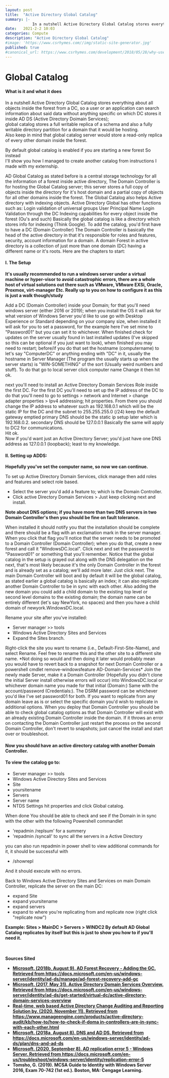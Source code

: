 ```yaml
---
layout: post
title:  "Active Directory Global Catalog"
summary: |-
            In a nutshell Active Directory Global Catalog stores everything about all objects inside the forest from a DC, so a user or an application can search information about said data without anything specific on which DC stores it inside AD DS (Active Directory Doimain Services); global catalog stores a full writable replica of a schema and also a fully writable directory partition for a domain that it would be hosting. Also keep in mind that global catalog server would store a read-only replica of every other domain inside the forest.
date:   2021-2-2 10:03
categories: Compute
description: "Active Directory Global Catalog"
#image: 'https://www.csrhymes.com//img/static-site-generator.jpg'
published: true
#canonical_url: https://www.csrhymes.com/development/2018/05/28/why-use-a-static-site-generator.html
---
```

<h1>Global Catalog</h1>
<h4>What is it and what it does</h4>
<p>In a nutshell Active Directory Global Catalog stores everything about all objects inside the forest from a DC, so a user or an application can search information about said data without anything specific on which DC stores it inside AD DS (Active Directory Doimain Services);
<br>global catalog stores a full writable replica of a schema and also a fully writable directory partition for a domain that it would be hosting.
<br>Also keep in mind that global catalog server would store a read-only replica of every other domain inside the forest.</p>
<p>By default global catalog is enabled if you are starting a new forest So instead
<br>I'll show you how I managed to create another catalog from instructions I made with my externship.</p>
<p>AD Global Catalog as stated before is a central storage technology for all the information of a forest inside
active directory, The Domain Controller is for hosting the Global Catalog server; this server
stores a full copy of objects inside the directory for it's host domain and a partial copy of objects
for all other domains inside the forest. The Global Catalog also helps Active directory with
indexing objects.
Active Directory Global has other functions such as:
Login validation of universal groups
User Principal Name Login Validation through the DC
Indexing capabilities for every object inside the forest (Ou's and such)
Basically the global catalog is like a directory which stores info for indexing (Think
Google).
To add the catalog, you'd first have to have a DC (Domain Controller)
The Domain Controller is basically the head of the active directory in that it's responsible for
roles and features, security, account information for a domain.
A domain Forest in active directory is a collection of just more than one domain (DC) having a
different name or it's roots.
Here are the chapters to start:
</p>

<h4>I. The Setup</h4>
<p><b>It's usually recommended to run a windows server under a virtual machine or
hyper-visor to avoid catastrophic errors, there are a whole host of virtual solutions out
there such as VMware, VMware EXSi, Oracle, Proxmox, virt-manager Etc. Really up to
you on how to configure it as this is just a walk though/study</b></p>
<p>
Add a DC (Domain Controller) inside your Domain; for that you'll need windows server (either
2016 or 2019); when you install the OS it will ask for what version of Windows Server you'd like
to use go with Desktop Experience or Standard depending on your company size, when
installed it will ask for you to set a password, for the example here I've set mine to
"Password01" but you can set it to whichever.
When finished check for updates on the server usually found in last installed updates (I've
skipped so this can be optional if you just want to look), when finished you may need to restart;
before/if you do that set the hostname (computername) to let's say "ComputerDC" or anything
ending with "DC" in it, usually the hostname in Server Manager (The program the usually starts
up when the server starts) is "WIN-SOMETHING" of the sort (Usually weird numbers and stuff).
To do that go to local server click computer name Change it then hit ok.
</p>
<p>
next you'll need to install an Active Directory Domain Services Role inside the first DC.
For the first DC you'll need to set up the IP address of the DC
to do that you'll need to go to settings > network and Internet > change adapter properties >
Ipv4 addressing; hit properties.
From there you should change the IP address to whatever
such as 192.168.0.1 which will be the static IP for the DC
and the subnet to 255.255.255.0 (/24)
keep the default gateway emptied
primary DNS should be the static ip setup later which is 192.168.0.2.
secondary DNS should be 127.0.0.1
Basically the same will apply to DC2 for communications.
<br>Hit ok.
<br> Now if you'd want just an Active Directory Server; you'd just have one DNS address as 127.0.0.1 (loopback); least to my knowledge.
</p>
<h4>II. Setting up ADDS:</h4>
<b>Hopefully you've set the computer name, so now we can continue.</b>
<p>To set up Active Directory Domain Services, click manage then add roles and features and
select role based.<ul>
<li>Select the server you'd add a feature to; which is the Domain Controller.</li>
<li>Click active Directory Domain Services > Just keep clicking next and install.</li>
</ul>
<b>Note about DNS options; if you have more than two DNS servers in two Domain Controller's
then you should be fine on fault tolerance.</b>
<p>
When installed it should notify you that the installation should be complete and there should be
a flag with an exclamation mark in the server manager.
When you click that flag you'll notice that the server needs to be promoted to a Domain
Controller (Domain Controller); when you do that, create a new forest and call it
"WindowsDC.local".
Click next and set the password to "Password01" or something that you'll remember.
Notice that the global catalog in the setup is grayed out along with the DNS delegation on the
next, that's most likely because it's the only Domain Controller in the forest and is already set as
a catalog; we'll add more later.
Just click next.
The main Domain Controller will boot and by default it will be the global catalog, as stated
earlier a global catalog is basically an index; it can
also replicate another Domain Controller to be in sync with each other.
Also adding the new domain you could add a child domain to the existing top level or second
level domains to the existing domain; the domain name can be entirely different (let's say
NewYork, no spaces) and then you have a child domain of newyork.WindowsDC.local.</p>

Rename your site after you've installed:

<ul>
  <li>Server manager >> tools</li>
   <li>Windows Active Directory Sites and Services</li>
   <li>Expand the Sites branch.</li>
</ul>

<p>
Right-click the site you want to rename (i.e., Default-First-Site-Name), and select Rename.
Feel free to rename this and the other site to a different site name.
*Not doing so would and then doing it later would probably mean you would have to
revert back to a snapshot for next Domain Controller or a powershell cmdlet
remove-windowsfeature AD-Domain-Services*
Join the newly made Server, make it a Domain Controller (Hopefully you didn't clone the initial
Server install otherwise errors will occur) into WindowsDC.local or whichever domain name you
made for that initial (Domain:)
Same with the account/password (Credentials:).
The DSRM password can be whichever you'd like I've set password01 for both.
If you want to replicate from any domain leave as is or select the specific domain you'd wish to
replicate in additional options.
When you deploy that Domain Controller you should be able to check global catalog options as
that Domain Controller will exist with an already existing Domain Controller inside the domain.
If it throws an error on contacting the Domain Controller just restart the process on the second
Domain Controller, don't revert to snapshots; just cancel the install and start over or
troubleshoot.
</p>
<h4>Now you should have an active directory catalog with another Domain Controller.</h4>
<h4>To view the catalog go to:</h4>
<ul>
  <li>Server manager >> tools</li>
  <li>Windows Active Directory Sites and Services</li>
  <li>Site</li>
  <li>yoursitename</li>
  <li>Servers</li>
  <li>Server name </li>
  <li>NTDS Settings hit properties and click Global catalog.</li>
</ul>
<p>
When done You should be able to check and see if the Domain in in sync with the other with the
following Powershell commandlet
</p>
<ul>
  <li>'repadmin /replsum' for a summery</li>
  <li>'repadmin /syncall' to sync all the servers in a Active Directory</li>
</ul>
<p>you can also run repadmin in power shell to view additional commands for it, it should be successful with</p>
<ul>
<li>/showrepl</li>
</ul>
<p>And it should execute with no errors.</p>
<p>
Back to Windows Active Directory Sites and Services on main Domain Controller, replicate the
server on the main DC:
<ul>
  <li>expand Site</li>
  <li>expand yoursitename</li>
  <li>expand servers</li>
  <li>expand to where you're replicating from and replicate now (right click "replicate now")</li>
</ul>

<b>Example: Sites > MainDC > Servers > WINDC2<b>
  By default AD Global Catalog replicates by itself but this is just to show you how to if you'll need it.
<br>
<br>
<br>
<p>
  Sources Sited
  </p>
  <ul>
    <li>
      <a href="https://docs.microsoft.com/en-us/windows-server/identity/ad-ds/manage/ad-forest-recovery-add-gc">
      Microsoft. (2018b, August 9). AD Forest Recovery - Adding the GC. Retrieved from
      https://docs.microsoft.com/en-us/windows-server/identity/ad-ds/manage/ad-forest-recovery-add-gc</a>
    </li>
<li>
  <a href="https://docs.microsoft.com/en-us/windows-server/identity/ad-ds/get-started/virtual-dc/active-directory-domain-services-overview">
Microsoft. (2017, May 31). Active Directory Domain Services Overview. Retrieved from
https://docs.microsoft.com/en-us/windows-server/identity/ad-ds/get-started/virtual-dc/active-directory-domain-services-overview</a>
</li>
<li>
  <a href="https://www.manageengine.com/products/active-directory-audit/kb/how-to/how-to-check-if-domain-controllers-are-in-sync-with-each-other.html">
Real-time, web based Active Directory Change Auditing and Reporting Solution by. (2020,
November 11). Retrieved from
https://www.manageengine.com/products/active-directory-audit/kb/how-to/how-to-check-if-doma
in-controllers-are-in-sync-with-each-other.html
</a>
</li>
<li>
  <a href="https://docs.microsoft.com/en-us/windows-server/identity/ad-ds/plan/dns-and-ad-ds">
Microsoft. (2018a, August 8). DNS and AD DS. Retrieved from
https://docs.microsoft.com/en-us/windows-server/identity/ad-ds/plan/dns-and-ad-ds
</a>
</li>
<li><a href="https://docs.microsoft.com/en-us/troubleshoot/windows-server/identity/replication-error-5">
Microsoft. (2020, September 8). AD replication error 5 - Windows Server. Retrieved from
https://docs.microsoft.com/en-us/troubleshoot/windows-server/identity/replication-error-5</a></li>
<li>
Tomsho, G. (2019). MCSA Guide to Identity with Windows Server 2016, Exam 70-742 (1st ed.).
Boston, MA: Cengage Learning.
</li>
  </ul>
